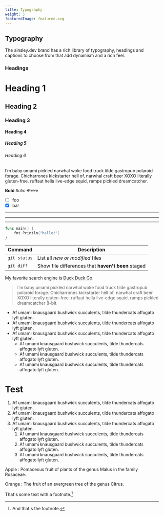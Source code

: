 ```yaml
---
title: Typography
weight: 5
featuredImage: featured.svg
---
```


## Typography

The ainsley.dev brand has a rich library of typography, headings and captions to choose from that add dynamism and a
rich feel.

### Headings

# Heading 1
## Heading 2
### Heading 3
#### Heading 4
##### Heading 5
###### Heading 6

I’m baby umami pickled narwhal woke food truck tilde gastropub polaroid forage. Chicharrones kickstarter hell of,
narwhal craft beer XOXO literally gluten-free. ruffaut hella live-edge squid, ramps pickled dreamcatcher.

**Bold**
*Italic*
~~Strike~~

- [ ] foo
- [x] bar

 ***

---

_________________

```go
func main() {
	fmt.Println("hello!")
}
```

| Command | Description |
| --- | --- |
| `git status` | List all *new or modified* files |
| `git diff` | Show file differences that **haven't been** staged |

My favorite search engine is [Duck Duck Go](https://duckduckgo.com "The best search engine for privacy").

> I’m baby umami pickled narwhal woke food truck tilde gastropub polaroid forage. Chicharrones kickstarter hell of,
> narwhal craft beer XOXO literally gluten-free. ruffaut hella live-edge squid, ramps pickled dreamcatcher 8-bit.

- Af umami knausgaard bushwick succulents, tilde thundercats affogato lyft gluten.
- Af umami knausgaard bushwick succulents, tilde thundercats affogato lyft gluten.
- Af umami knausgaard bushwick succulents, tilde thundercats affogato lyft gluten.
	- Af umami knausgaard bushwick succulents, tilde thundercats affogato lyft gluten.
	- Af umami knausgaard bushwick succulents, tilde thundercats affogato lyft gluten.
	- Af umami knausgaard bushwick succulents, tilde thundercats affogato lyft gluten.



# Test



1. Af umami knausgaard bushwick succulents, tilde thundercats affogato lyft gluten.
2. Af umami knausgaard bushwick succulents, tilde thundercats affogato lyft gluten.
3. Af umami knausgaard bushwick succulents, tilde thundercats affogato lyft gluten.
	1. Af umami knausgaard bushwick succulents, tilde thundercats affogato lyft gluten.
	2. Af umami knausgaard bushwick succulents, tilde thundercats affogato lyft gluten.
	3. Af umami knausgaard bushwick succulents, tilde thundercats affogato lyft gluten.


Apple
:   Pomaceous fruit of plants of the genus Malus in
the family Rosaceae.

Orange
:   The fruit of an evergreen tree of the genus Citrus.

That's some text with a footnote.[^1]

[^1]: And that's the footnote.
